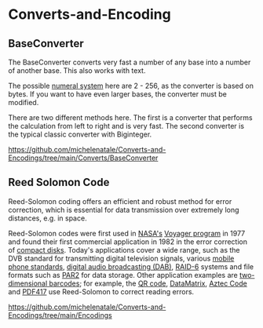 # Converts-and-Encoding

## BaseConverter

The BaseConverter converts very fast a number of any base into a number of another base. This also works with text.

The possible [numeral system](https://en.wikipedia.org/wiki/Numeral_system) here are 2 - 256, as the converter is based on bytes. If you want to have even larger bases, the converter must be modified.

There are two different methods here. The first is a converter that performs the calculation from left to right and is very fast. The second converter is the typical classic converter with Biginteger.  

https://github.com/michelenatale/Converts-and-Encodings/tree/main/Converts/BaseConverter


## Reed Solomon Code
Reed-Solomon coding offers an efficient and robust method for error correction, which is essential for data transmission over extremely long distances, e.g. in space. 
 
 Reed-Solomon codes were first used in [NASA's](https://en.wikipedia.org/wiki/NASA) [Voyager program](https://en.wikipedia.org/wiki/Voyager_program) in 1977 and found their first commercial application in 1982 in the error correction of [compact disks](https://en.wikipedia.org/wiki/Compact_disc). Today's applications cover a wide range, such as the DVB standard for transmitting digital television signals, various [mobile phone standards](https://en.wikipedia.org/wiki/Mobile_telephony), [digital audio broadcasting (DAB)](https://de.wikipedia.org/wiki/Digital_Audio_Broadcasting), [RAID-6](https://en.wikipedia.org/wiki/RAID_6) systems and file formats such as [PAR2](https://en.wikipedia.org/wiki/Parchive#Par2) for data storage. Other application examples are [two-dimensional barcodes](https://de.wikipedia.org/wiki/2D-Code); for example, the [QR code](https://en.wikipedia.org/wiki/QR_code), [DataMatrix](https://en.wikipedia.org/wiki/Data_Matrix), [Aztec Code](https://en.wikipedia.org/wiki/Aztec_Code) and [PDF417](https://en.wikipedia.org/wiki/PDF417) use Reed-Solomon to correct reading errors. 
 
https://github.com/michelenatale/Converts-and-Encodings/tree/main/Encodings
